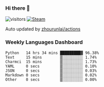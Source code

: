 ### Hi there 👋

![visitors](https://visitor-badge.glitch.me/badge?page_id=zhourunlai)
[![Steam](https://img.shields.io/badge/dynamic/json?label=Steam&query=%24.data.totalSubs&url=https%3A%2F%2Fapi.spencerwoo.com%2Fsubstats%2F%3Fsource%3DsteamGames%26queryKey%3D76561198285156854&suffix=%20Games&logo=steam&labelColor=134375&color=0b1a37&longCache=true)](http://steamcommunity.com/profiles/76561198285156854)

Auto updated by <a href="https://github.com/zhourunlai/zhourunlai/actions" target="_blank">zhourunlai/actions</a>

### Weekly Languages Dashboard

<!--PART:wakatime-->
```text
Python   14 hrs 34 mins █████████▓ 96.38%
Text     15 mins        ▒░░░░░░░░░ 1.74%
Charmci  15 mins        ▒░░░░░░░░░ 1.73%
YAML     0 secs         ▒░░░░░░░░░ 0.10%
JSON     0 secs         ▒░░░░░░░░░ 0.03%
Markdown 0 secs         ▒░░░░░░░░░ 0.02%
Other    0 secs         ▒░░░░░░░░░ 0.00%
```
<!--PART:wakatime-->
